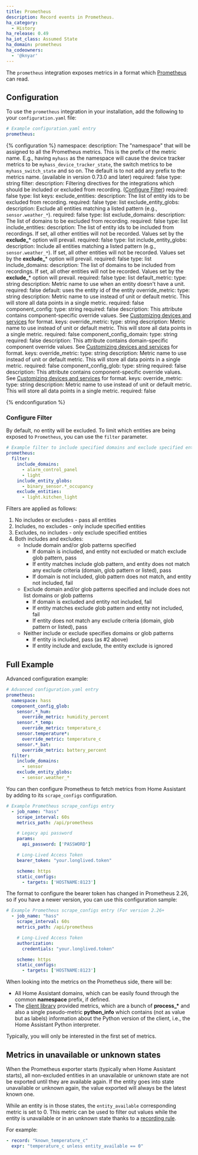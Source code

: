 ```yaml
---
title: Prometheus
description: Record events in Prometheus.
ha_category:
  - History
ha_release: 0.49
ha_iot_class: Assumed State
ha_domain: prometheus
ha_codeowners:
  - '@knyar'
---
```


The `prometheus` integration exposes metrics in a format which [Prometheus](https://prometheus.io/) can read.

## Configuration

To use the `prometheus` integration in your installation, add the following to your `configuration.yaml` file:

```yaml
# Example configuration.yaml entry
prometheus:
```

{% configuration %}
namespace:
  description: The "namespace" that will be assigned to all the Prometheus metrics. This is the prefix of the metric name. E.g., having `myhass` as the namespace will cause the device tracker metrics to be `myhass_device_tracker_state`, the switch metrics to be `myhass_switch_state` and so on. The default is to not add any prefix to the metrics name. (available in version 0.73.0 and later)
  required: false
  type: string
filter:
  description: Filtering directives for the integrations which should be included or excluded from recording. ([Configure Filter](#configure-filter))
  required: false
  type: list
  keys:
    exclude_entities:
      description: The list of entity ids to be excluded from recording.
      required: false
      type: list
    exclude_entity_globs:
      description: Exclude all entities matching a listed pattern (e.g., `sensor.weather_*`).
      required: false
      type: list
    exclude_domains:
      description: The list of domains to be excluded from recording.
      required: false
      type: list
    include_entities:
      description: The list of entity ids to be included from recordings. If set, all other entities will not be recorded. Values set by the **exclude_*** option will prevail.
      required: false
      type: list
    include_entity_globs:
      description: Include all entities matching a listed pattern (e.g., `sensor.weather_*`). If set, all other entities will not be recorded. Values set by the **exclude_*** option will prevail.
      required: false
      type: list
    include_domains:
      description: The list of domains to be included from recordings. If set, all other entities will not be recorded. Values set by the **exclude_*** option will prevail.
      required: false
      type: list
default_metric:
  type: string
  description: Metric name to use when an entity doesn't have a unit.
  required: false
  default: uses the entity id of the entity
override_metric:
  type: string
  description: Metric name to use instead of unit or default metric. This will store all data points in a single metric.
  required: false
component_config:
  type: string
  required: false
  description: This attribute contains component-specific override values. See [Customizing devices and services](/getting-started/customizing-devices/) for format.
  keys:
    override_metric:
      type: string
      description: Metric name to use instead of unit or default metric. This will store all data points in a single metric.
      required: false
component_config_domain:
  type: string
  required: false
  description: This attribute contains domain-specific component override values. See [Customizing devices and services](/getting-started/customizing-devices/) for format.
  keys:
    override_metric:
      type: string
      description: Metric name to use instead of unit or default metric. This will store all data points in a single metric.
      required: false
component_config_glob:
  type: string
  required: false
  description: This attribute contains component-specific override values. See [Customizing devices and services](/getting-started/customizing-devices/) for format.
  keys:
    override_metric:
      type: string
      description: Metric name to use instead of unit or default metric. This will store all data points in a single metric.
      required: false

{% endconfiguration %}

### Configure Filter

By default, no entity will be excluded. To limit which entities are being exposed to `Prometheus`, you can use the `filter` parameter.

```yaml
# Example filter to include specified domains and exclude specified entities
prometheus:
  filter:
    include_domains:
      - alarm_control_panel
      - light
    include_entity_globs:
      - binary_sensor.*_occupancy
    exclude_entities:
      - light.kitchen_light
```

Filters are applied as follows:

1. No includes or excludes - pass all entities
2. Includes, no excludes - only include specified entities
3. Excludes, no includes - only exclude specified entities
4. Both includes and excludes:
   - Include domain and/or glob patterns specified
      - If domain is included, and entity not excluded or match exclude glob pattern, pass
      - If entity matches include glob pattern, and entity does not match any exclude criteria (domain, glob pattern or listed), pass
      - If domain is not included, glob pattern does not match, and entity not included, fail
   - Exclude domain and/or glob patterns specified and include does not list domains or glob patterns
      - If domain is excluded and entity not included, fail
      - If entity matches exclude glob pattern and entity not included, fail
      - If entity does not match any exclude criteria (domain, glob pattern or listed), pass
   - Neither include or exclude specifies domains or glob patterns
      - If entity is included, pass (as #2 above)
      - If entity include and exclude, the entity exclude is ignored

## Full Example

Advanced configuration example:

```yaml
# Advanced configuration.yaml entry
prometheus:
  namespace: hass
  component_config_glob:
    sensor.*_hum:
      override_metric: humidity_percent
    sensor.*_temp:
      override_metric: temperature_c
    sensor.temperature*:
      override_metric: temperature_c
    sensor.*_bat:
      override_metric: battery_percent
  filter:
    include_domains:
      - sensor
    exclude_entity_globs:
      - sensor.weather_*
```

You can then configure Prometheus to fetch metrics from Home Assistant by adding to its `scrape_configs` configuration.

```yaml
# Example Prometheus scrape_configs entry
  - job_name: "hass"
    scrape_interval: 60s
    metrics_path: /api/prometheus

    # Legacy api password
    params:
      api_password: ['PASSWORD']

    # Long-Lived Access Token
    bearer_token: "your.longlived.token"

    scheme: https
    static_configs:
      - targets: ['HOSTNAME:8123']
```

The format to configure the bearer token has changed in Prometheus 2.26, so if you have a newer version, you can use this configuration sample:

```yaml
# Example Prometheus scrape_configs entry (For version 2.26+
  - job_name: "hass"
    scrape_interval: 60s
    metrics_path: /api/prometheus

    # Long-Lived Access Token
    authorization:
      credentials: "your.longlived.token"

    scheme: https
    static_configs:
      - targets: ['HOSTNAME:8123']
```

When looking into the metrics on the Prometheus side, there will be:

- All Home Assistant domains, which can be easily found through the common **namespace** prefix, if defined.
- The [client library](https://github.com/prometheus/client_python) provided metrics, which are a bunch of **process_\*** and also a single pseudo-metric **python_info** which contains (not as value but as labels) information about the Python version of the client, i.e., the Home Assistant Python interpreter.

Typically, you will only be interested in the first set of metrics.

## Metrics in unavailable or unknown states

When the Prometheus exporter starts (typically when Home Assistant starts), all non-excluded entities in an unavailable or unknown state are not be exported until they are available again. If the entity goes into state unavailable or unknown again, the value exported will always be the latest known one.

While an entity is in those states, the `entity_available` corresponding metric is set to 0. This metric can be used to filter out values while the entity is unavailable or in an unknown state thanks to a [recording rule](https://prometheus.io/docs/prometheus/latest/configuration/recording_rules/).

For example:

```yaml
- record: "known_temperature_c"
  expr: "temperature_c unless entity_available == 0"
```
